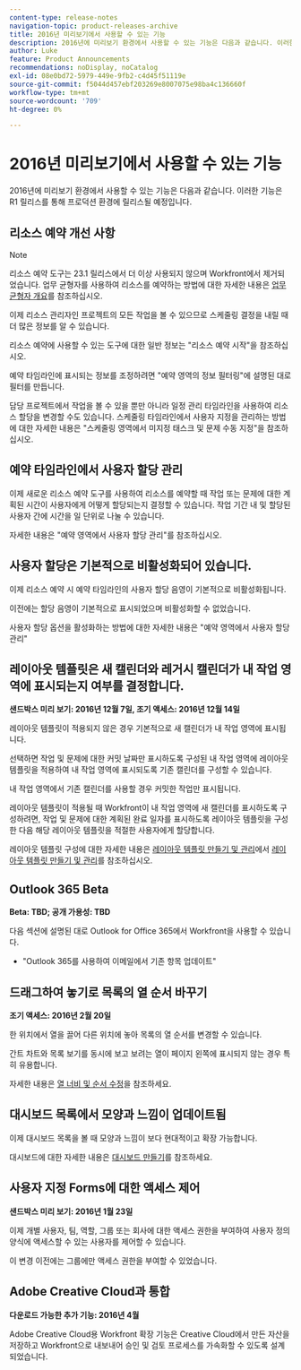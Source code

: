```yaml
---
content-type: release-notes
navigation-topic: product-releases-archive
title: 2016년 미리보기에서 사용할 수 있는 기능
description: 2016년에 미리보기 환경에서 사용할 수 있는 기능은 다음과 같습니다. 이러한 기능은 R1 릴리스를 통해 프로덕션 환경에 릴리스될 예정입니다.
author: Luke
feature: Product Announcements
recommendations: noDisplay, noCatalog
exl-id: 08e0bd72-5979-449e-9fb2-c4d45f51119e
source-git-commit: f5044d457ebf203269e8007075e98ba4c136660f
workflow-type: tm+mt
source-wordcount: '709'
ht-degree: 0%

---
```


# 2016년 미리보기에서 사용할 수 있는 기능

2016년에 미리보기 환경에서 사용할 수 있는 기능은 다음과 같습니다. 이러한 기능은 R1 릴리스를 통해 프로덕션 환경에 릴리스될 예정입니다.

## 리소스 예약 개선 사항

>[!NOTE]
>
>리소스 예약 도구는 23.1 릴리스에서 더 이상 사용되지 않으며 Workfront에서 제거되었습니다. 업무 균형자를 사용하여 리소스를 예약하는 방법에 대한 자세한 내용은 [업무 균형자 개요](../../../../resource-mgmt/workload-balancer/overview-workload-balancer.md)를 참조하십시오.

이제 리소스 관리자인 프로젝트의 모든 작업을 볼 수 있으므로 스케줄링 결정을 내릴 때 더 많은 정보를 알 수 있습니다.

리소스 예약에 사용할 수 있는 도구에 대한 일반 정보는 &quot;리소스 예약 시작&quot;을 참조하십시오.

예약 타임라인에 표시되는 정보를 조정하려면 &quot;예약 영역의 정보 필터링&quot;에 설명된 대로 필터를 만듭니다.

담당 프로젝트에서 작업을 볼 수 있을 뿐만 아니라 일정 관리 타임라인을 사용하여 리소스 할당을 변경할 수도 있습니다. 스케줄링 타임라인에서 사용자 지정을 관리하는 방법에 대한 자세한 내용은 &quot;스케줄링 영역에서 미지정 태스크 및 문제 수동 지정&quot;을 참조하십시오.

## 예약 타임라인에서 사용자 할당 관리

이제 새로운 리소스 예약 도구를 사용하여 리소스를 예약할 때 작업 또는 문제에 대한 계획된 시간이 사용자에게 어떻게 할당되는지 결정할 수 있습니다. 작업 기간 내 및 할당된 사용자 간에 시간을 일 단위로 나눌 수 있습니다.

자세한 내용은 &quot;예약 영역에서 사용자 할당 관리&quot;를 참조하십시오.

## 사용자 할당은 기본적으로 비활성화되어 있습니다.

이제 리소스 예약 시 예약 타임라인의 사용자 할당 음영이 기본적으로 비활성화됩니다.

이전에는 할당 음영이 기본적으로 표시되었으며 비활성화할 수 없었습니다.

사용자 할당 옵션을 활성화하는 방법에 대한 자세한 내용은
&quot;예약 영역에서 사용자 할당 관리&quot;

## 레이아웃 템플릿은 새 캘린더와 레거시 캘린더가 내 작업 영역에 표시되는지 여부를 결정합니다.

**샌드박스 미리 보기: 2016년 12월 7일, 조기 액세스: 2016년 12월 14일** 

레이아웃 템플릿이 적용되지 않은 경우 기본적으로 새 캘린더가 내 작업 영역에 표시됩니다.

선택하면 작업 및 문제에 대한 커밋 날짜만 표시하도록 구성된 내 작업 영역에 레이아웃 템플릿을 적용하여 내 작업 영역에 표시되도록 기존 캘린더를 구성할 수 있습니다.

내 작업 영역에서 기존 캘린더를 사용할 경우 커밋한 작업만 표시됩니다.

레이아웃 템플릿이 적용될 때 Workfront이 내 작업 영역에 새 캘린더를 표시하도록 구성하려면, 작업 및 문제에 대한 계획된 완료 일자를 표시하도록 레이아웃 템플릿을 구성한 다음 해당 레이아웃 템플릿을 적절한 사용자에게 할당합니다.

레이아웃 템플릿 구성에 대한 자세한 내용은 [레이아웃 템플릿 만들기 및 관리](../../../../administration-and-setup/customize-workfront/use-layout-templates/create-and-manage-layout-templates.md#customizing-my-work)에서 [레이아웃 템플릿 만들기 및 관리](../../../../administration-and-setup/customize-workfront/use-layout-templates/create-and-manage-layout-templates.md)를 참조하십시오.

## Outlook 365 Beta

**Beta: TBD; 공개 가용성: TBD**

다음 섹션에 설명된 대로 Outlook for Office 365에서 Workfront을 사용할 수 있습니다.

* &quot;Outlook 365를 사용하여 이메일에서 기존 항목 업데이트&quot;

## 드래그하여 놓기로 목록의 열 순서 바꾸기

**조기 액세스: 2016년 2월 20일**

한 위치에서 열을 끌어 다른 위치에 놓아 목록의 열 순서를 변경할 수 있습니다.

간트 차트와 목록 보기를 동시에 보고 보려는 열이 페이지 왼쪽에 표시되지 않는 경우 특히 유용합니다. 

자세한 내용은 [열 너비 및 순서 수정](../../../../reports-and-dashboards/reports/reporting-elements/modify-column-width-order.md)을 참조하세요.

## 대시보드 목록에서 모양과 느낌이 업데이트됨

이제 대시보드 목록을 볼 때 모양과 느낌이 보다 현대적이고 확장 가능합니다.

대시보드에 대한 자세한 내용은 [대시보드 만들기](../../../../reports-and-dashboards/dashboards/creating-and-managing-dashboards/create-dashboard.md)를 참조하세요.

## 사용자 지정 Forms에 대한 액세스 제어

**샌드박스 미리 보기: 2016년 1월 23일**

이제 개별 사용자, 팀, 역할, 그룹 또는 회사에 대한 액세스 권한을 부여하여 사용자 정의 양식에 액세스할 수 있는 사용자를 제어할 수 있습니다. 

이 변경 이전에는 그룹에만 액세스 권한을 부여할 수 있었습니다.

## Adobe Creative Cloud과 통합

**다운로드 가능한 추가 기능: 2016년 4월**

Adobe Creative Cloud용 Workfront 확장 기능은 Creative Cloud에서 만든 자산을 저장하고 Workfront으로 내보내어 승인 및 검토 프로세스를 가속화할 수 있도록 설계되었습니다.
